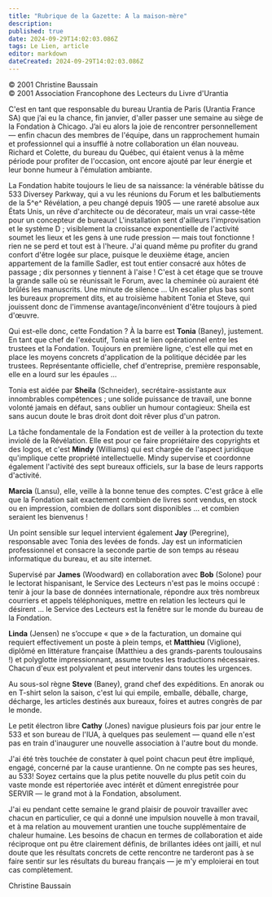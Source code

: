 ```yaml
---
title: "Rubrique de la Gazette: A la maison-mère"
description: 
published: true
date: 2024-09-29T14:02:03.086Z
tags: Le Lien, article
editor: markdown
dateCreated: 2024-09-29T14:02:03.086Z
---
```


<p class="v-card v-sheet theme--light grey lighten-3 px-2">© 2001 Christine Baussain<br>© 2001 Association Francophone des Lecteurs du Livre d'Urantia</p>

C'est en tant que responsable du bureau Urantia de Paris (Urantia France SA) que j’ai eu la chance, fin janvier, d'aller passer une semaine au siège de la Fondation à Chicago. J’ai eu alors la joie de rencontrer personnellement — enfin chacun des membres de l'équipe, dans un rapprochement humain et professionnel qui a insufflé à notre collaboration un élan nouveau. Richard et Colette, du bureau du Québec, qui étaient venus à la même période pour profiter de l'occasion, ont encore ajouté par leur énergie et leur bonne humeur à l'émulation ambiante.

La Fondation habite toujours le lieu de sa naissance: la vénérable bâtisse du 533 Diversey Parkway, qui a vu les réunions du Forum et les balbutiements de la 5^e^ Révélation, a peu changé depuis 1905 — une rareté absolue aux États Unis, un rêve d'architecte ou de décorateur, mais un vrai casse-tête pour un concepteur de bureaux! L'installation sent d'ailleurs l'improvisation et le système D ; visiblement la croissance exponentielle de l'activité soumet les lieux et les gens à une rude pression — mais tout fonctionne ! rien ne se perd et tout est à l'heure. J'ai quand même pu profiter du grand confort d'être logée sur place, puisque le deuxième étage, ancien appartement de la famille Sadler, est tout entier consacré aux hôtes de passage ; dix personnes y tiennent à l'aise ! C'est à cet étage que se trouve la grande salle où se réunissait le Forum, avec la cheminée où auraient été brûlés les manuscrits. Une minute de silence ... Un escalier plus bas sont les bureaux proprement dits, et au troisième habitent Tonia et Steve, qui jouissent donc de l'immense avantage/inconvénient d'être toujours à pied d'œuvre.

Qui est-elle donc, cette Fondation ? À la barre est **Tonia** (Baney), justement. En tant que chef de l'exécutif, Tonia est le lien opérationnel entre les trustees et la Fondation. Toujours en première ligne, c'est elle qui met en place les moyens concrets d'application de la politique décidée par les trustees. Représentante officielle, chef d'entreprise, première responsable, elle en a lourd sur les épaules ...

Tonia est aidée par **Sheila** (Schneider), secrétaire-assistante aux innombrables compétences ; une solide puissance de travail, une bonne volonté jamais en défaut, sans oublier un humour contagieux: Sheila est sans aucun doute le bras droit dont doit rêver plus d'un patron.

La tâche fondamentale de la Fondation est de veiller à la protection du texte inviolé de la Révélation. Elle est pour ce faire propriétaire des copyrights et des logos, et c'est **Mindy** (Williams) qui est chargée de l'aspect juridique qu'implique cette propriété intellectuelle. Mindy supervise et coordonne également l'activité des sept bureaux officiels, sur la base de leurs rapports d'activité.

**Marcia** (Lansu), elle, veille à la bonne tenue des comptes. C'est grâce à elle que la Fondation sait exactement combien de livres sont vendus, en stock ou en impression, combien de dollars sont disponibles ... et combien seraient les bienvenus !

Un point sensible sur lequel intervient également **Jay** (Peregrine), responsable avec Tonia des levées de fonds. Jay est un informaticien professionnel et consacre la seconde partie de son temps au réseau informatique du bureau, et au site internet.

Supervisé par **James** (Woodward) en collaboration avec **Bob** (Solone) pour le lectorat hispanisant, le Service des Lecteurs n'est pas le moins occupé : tenir à jour la base de données internationale, répondre aux très nombreux courriers et appels téléphoniques, mettre en relation les lecteurs qui le désirent ... le Service des Lecteurs est la fenêtre sur le monde du bureau de la Fondation.

**Linda** (Jensen) ne s’occupe « que » de la facturation, un domaine qui requiert effectivement un poste à plein temps, et **Matthieu** (Viglione), diplômé en littérature française (Matthieu a des grands-parents toulousains !) et polyglotte impressionnant, assume toutes les traductions nécessaires. Chacun d'eux est polyvalent et peut intervenir dans toutes les urgences.

Au sous-sol règne **Steve** (Baney), grand chef des expéditions. En anorak ou en T-shirt selon la saison, c'est lui qui empile, emballe, déballe, charge, décharge, les articles destinés aux bureaux, foires et autres congrès de par le monde.

Le petit électron libre **Cathy** (Jones) navigue plusieurs fois par jour entre le 533 et son bureau de l'IUA, à quelques pas seulement — quand elle n'est pas en train d'inaugurer une nouvelle association à l'autre bout du monde.

J'ai été très touchée de constater à quel point chacun peut être impliqué, engagé, concerné par la cause urantienne. On ne compte pas ses heures, au 533! Soyez certains que la plus petite nouvelle du plus petit coin du vaste monde est répertoriée avec intérêt et dûment enregistrée pour SERVIR — le grand mot à la Fondation, absolument.

J'ai eu pendant cette semaine le grand plaisir de pouvoir travailler avec chacun en particulier, ce qui a donné une impulsion nouvelle à mon travail, et à ma relation au mouvement urantien une touche supplémentaire de chaleur humaine. Les besoins de chacun en termes de collaboration et aide réciproque ont pu être clairement définis, de brillantes idées ont jailli, et nul doute que les résultats concrets de cette rencontre ne tarderont pas à se faire sentir sur les résultats du bureau français — je m'y emploierai en tout cas complètement.

Christine Baussain